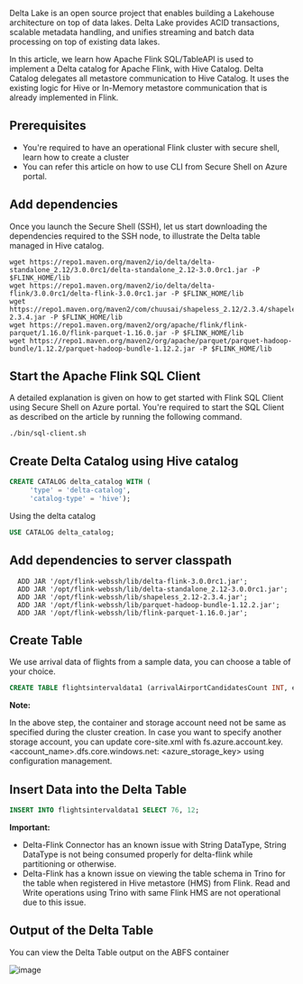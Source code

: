 Delta Lake is an open source project that enables building a Lakehouse architecture on top of data lakes. Delta Lake provides ACID transactions, scalable metadata handling, and unifies streaming and batch data processing on top of existing data lakes.

In this article, we learn how Apache Flink SQL/TableAPI is used to implement a Delta catalog for Apache Flink, with Hive Catalog. Delta Catalog delegates all metastore communication to Hive Catalog. It uses the existing logic for Hive or In-Memory metastore communication that is already implemented in Flink.

## Prerequisites
- You're required to have an operational Flink cluster with secure shell, learn how to create a cluster
- You can refer this article on how to use CLI from Secure Shell on Azure portal.

## Add dependencies
Once you launch the Secure Shell (SSH), let us start downloading the dependencies required to the SSH node, to illustrate the Delta table managed in Hive catalog.

```
wget https://repo1.maven.org/maven2/io/delta/delta-standalone_2.12/3.0.0rc1/delta-standalone_2.12-3.0.0rc1.jar -P $FLINK_HOME/lib
wget https://repo1.maven.org/maven2/io/delta/delta-flink/3.0.0rc1/delta-flink-3.0.0rc1.jar -P $FLINK_HOME/lib
wget https://repo1.maven.org/maven2/com/chuusai/shapeless_2.12/2.3.4/shapeless_2.12-2.3.4.jar -P $FLINK_HOME/lib
wget https://repo1.maven.org/maven2/org/apache/flink/flink-parquet/1.16.0/flink-parquet-1.16.0.jar -P $FLINK_HOME/lib
wget https://repo1.maven.org/maven2/org/apache/parquet/parquet-hadoop-bundle/1.12.2/parquet-hadoop-bundle-1.12.2.jar -P $FLINK_HOME/lib
```


## Start the Apache Flink SQL Client
A detailed explanation is given on how to get started with Flink SQL Client using Secure Shell on Azure portal. You're required to start the SQL Client as described on the article by running the following command.

```
./bin/sql-client.sh
```

## Create Delta Catalog using Hive catalog
```sql
CREATE CATALOG delta_catalog WITH (
     'type' = 'delta-catalog',
     'catalog-type' = 'hive');
```

Using the delta catalog

```sql
USE CATALOG delta_catalog;
```

## Add dependencies to server classpath

```
  ADD JAR '/opt/flink-webssh/lib/delta-flink-3.0.0rc1.jar';
  ADD JAR '/opt/flink-webssh/lib/delta-standalone_2.12-3.0.0rc1.jar';
  ADD JAR '/opt/flink-webssh/lib/shapeless_2.12-2.3.4.jar';
  ADD JAR '/opt/flink-webssh/lib/parquet-hadoop-bundle-1.12.2.jar';
  ADD JAR '/opt/flink-webssh/lib/flink-parquet-1.16.0.jar';
```

## Create Table
We use arrival data of flights from a sample data, you can choose a table of your choice.

```sql
CREATE TABLE flightsintervaldata1 (arrivalAirportCandidatesCount INT, estArrivalHour INT) PARTITIONED BY (estArrivalHour) WITH ('connector' = 'delta', 'table-path' = 'abfs://container@storage_account.dfs.core.windows.net'/delta-output);
```

 **Note:**
 
In the above step, the container and storage account need not be same as specified during the cluster creation. In case you want to specify another storage account, you can update core-site.xml with fs.azure.account.key.<account_name>.dfs.core.windows.net: <azure_storage_key> using configuration management.

## Insert Data into the Delta Table

```sql
INSERT INTO flightsintervaldata1 SELECT 76, 12;
```

**Important:**

- Delta-Flink Connector has an known issue with String DataType, String DataType is not being consumed properly for delta-flink while partitioning or otherwise.
- Delta-Flink has a known issue on viewing the table schema in Trino for the table when registered in Hive metastore (HMS) from Flink. Read and Write operations using Trino with same Flink HMS are not operational due to this issue.


## Output of the Delta Table
You can view the Delta Table output on the ABFS container

![image](https://github.com/Guodong-Wang-prog/hdinsight-aks/assets/60081730/e50cb8b4-93a1-447f-bd34-db077f9bfa01)
